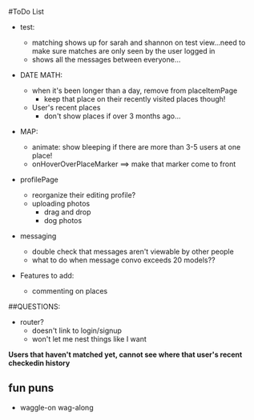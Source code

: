 #ToDo List
- test:
  - matching shows up for sarah and shannon on test view...need to make sure matches are only seen by the user logged in
  - shows all the messages between everyone...

- DATE MATH:
  - when it's been longer than a day, remove from placeItemPage
    - keep that place on their recently visited places though!
  - User's recent places
    - don't show places if over 3 months ago...

- MAP:
  - animate: show bleeping if there are more than 3-5 users at one place!
  - onHoverOverPlaceMarker ==> make that marker come to front

- profilePage
  - reorganize their editing profile?
  - uploading photos
    - drag and drop
    - dog photos
  <!-- - show all of the matches a user has received! -->

- messaging
  - double check that messages aren't viewable by other people
  - what to do when message convo exceeds 20 models??

- Features to add:  
  - commenting on places


##QUESTIONS:
  - router?
    - doesn't link to login/signup
    - won't let me nest things like I want


<Link to={`posts/${post._id}`}></Link>


**Users that haven't matched yet, cannot see where that user's recent checkedin history**


## fun puns
 - waggle-on wag-along
